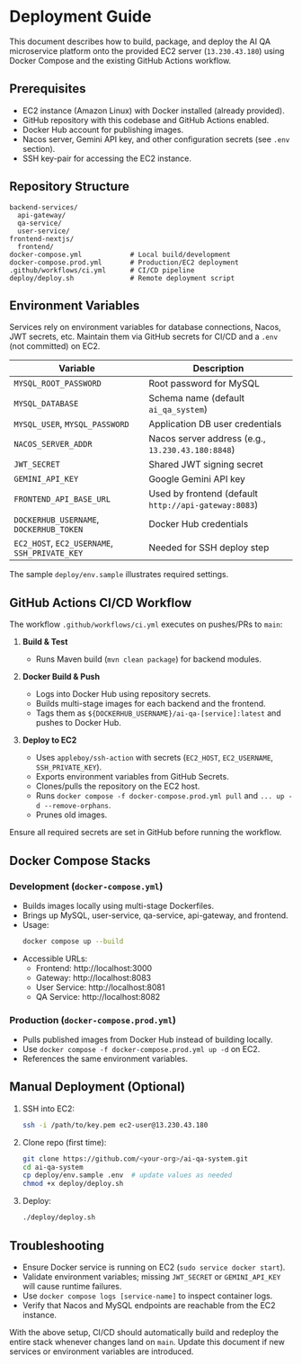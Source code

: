 # Deployment Guide

This document describes how to build, package, and deploy the AI QA microservice platform onto the provided EC2 server (`13.230.43.180`) using Docker Compose and the existing GitHub Actions workflow.

## Prerequisites

- EC2 instance (Amazon Linux) with Docker installed (already provided).
- GitHub repository with this codebase and GitHub Actions enabled.
- Docker Hub account for publishing images.
- Nacos server, Gemini API key, and other configuration secrets (see `.env` section).
- SSH key-pair for accessing the EC2 instance.

## Repository Structure

```
backend-services/
  api-gateway/
  qa-service/
  user-service/
frontend-nextjs/
  frontend/
docker-compose.yml            # Local build/development
docker-compose.prod.yml       # Production/EC2 deployment
.github/workflows/ci.yml      # CI/CD pipeline
deploy/deploy.sh              # Remote deployment script
```

## Environment Variables

Services rely on environment variables for database connections, Nacos, JWT secrets, etc. Maintain them via GitHub secrets for CI/CD and a `.env` (not committed) on EC2.

| Variable | Description |
| --- | --- |
| `MYSQL_ROOT_PASSWORD` | Root password for MySQL |
| `MYSQL_DATABASE` | Schema name (default `ai_qa_system`) |
| `MYSQL_USER`, `MYSQL_PASSWORD` | Application DB user credentials |
| `NACOS_SERVER_ADDR` | Nacos server address (e.g., `13.230.43.180:8848`) |
| `JWT_SECRET` | Shared JWT signing secret |
| `GEMINI_API_KEY` | Google Gemini API key |
| `FRONTEND_API_BASE_URL` | Used by frontend (default `http://api-gateway:8083`) |
| `DOCKERHUB_USERNAME`, `DOCKERHUB_TOKEN` | Docker Hub credentials |
| `EC2_HOST`, `EC2_USERNAME`, `SSH_PRIVATE_KEY` | Needed for SSH deploy step |

The sample `deploy/env.sample` illustrates required settings.

## GitHub Actions CI/CD Workflow

The workflow `.github/workflows/ci.yml` executes on pushes/PRs to `main`:

1. **Build & Test**
   - Runs Maven build (`mvn clean package`) for backend modules.

2. **Docker Build & Push**
   - Logs into Docker Hub using repository secrets.
   - Builds multi-stage images for each backend and the frontend.
   - Tags them as `${DOCKERHUB_USERNAME}/ai-qa-[service]:latest` and pushes to Docker Hub.

3. **Deploy to EC2**
   - Uses `appleboy/ssh-action` with secrets (`EC2_HOST`, `EC2_USERNAME`, `SSH_PRIVATE_KEY`).
   - Exports environment variables from GitHub Secrets.
   - Clones/pulls the repository on the EC2 host.
   - Runs `docker compose -f docker-compose.prod.yml pull` and `... up -d --remove-orphans`.
   - Prunes old images.

Ensure all required secrets are set in GitHub before running the workflow.

## Docker Compose Stacks

### Development (`docker-compose.yml`)
- Builds images locally using multi-stage Dockerfiles.
- Brings up MySQL, user-service, qa-service, api-gateway, and frontend.
- Usage:
  ```bash
  docker compose up --build
  ```
- Accessible URLs:
  - Frontend: http://localhost:3000
  - Gateway: http://localhost:8083
  - User Service: http://localhost:8081
  - QA Service: http://localhost:8082

### Production (`docker-compose.prod.yml`)
- Pulls published images from Docker Hub instead of building locally.
- Use `docker compose -f docker-compose.prod.yml up -d` on EC2.
- References the same environment variables.

## Manual Deployment (Optional)

1. SSH into EC2:
   ```bash
   ssh -i /path/to/key.pem ec2-user@13.230.43.180
   ```
2. Clone repo (first time):
   ```bash
   git clone https://github.com/<your-org>/ai-qa-system.git
   cd ai-qa-system
   cp deploy/env.sample .env  # update values as needed
   chmod +x deploy/deploy.sh
   ```
3. Deploy:
   ```bash
   ./deploy/deploy.sh
   ```

## Troubleshooting

- Ensure Docker service is running on EC2 (`sudo service docker start`).
- Validate environment variables; missing `JWT_SECRET` or `GEMINI_API_KEY` will cause runtime failures.
- Use `docker compose logs [service-name]` to inspect container logs.
- Verify that Nacos and MySQL endpoints are reachable from the EC2 instance.

With the above setup, CI/CD should automatically build and redeploy the entire stack whenever changes land on `main`. Update this document if new services or environment variables are introduced.
